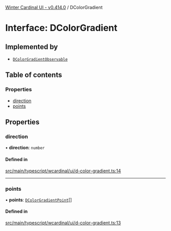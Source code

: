 [Winter Cardinal UI - v0.414.0](../index.md) / DColorGradient

# Interface: DColorGradient

## Implemented by

- [`DColorGradientObservable`](../classes/DColorGradientObservable.md)

## Table of contents

### Properties

- [direction](DColorGradient.md#direction)
- [points](DColorGradient.md#points)

## Properties

### direction

• **direction**: `number`

#### Defined in

[src/main/typescript/wcardinal/ui/d-color-gradient.ts:14](https://github.com/winter-cardinal/winter-cardinal-ui/blob/v0.414.0/src/main/typescript/wcardinal/ui/d-color-gradient.ts#L14)

___

### points

• **points**: [`DColorGradientPoint`](DColorGradientPoint.md)[]

#### Defined in

[src/main/typescript/wcardinal/ui/d-color-gradient.ts:13](https://github.com/winter-cardinal/winter-cardinal-ui/blob/v0.414.0/src/main/typescript/wcardinal/ui/d-color-gradient.ts#L13)
